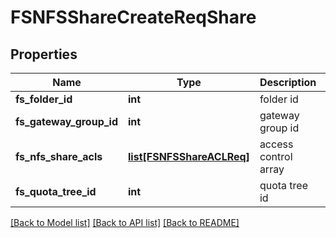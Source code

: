 # FSNFSShareCreateReqShare

## Properties
Name | Type | Description | Notes
------------ | ------------- | ------------- | -------------
**fs_folder_id** | **int** | folder id | 
**fs_gateway_group_id** | **int** | gateway group id | 
**fs_nfs_share_acls** | [**list[FSNFSShareACLReq]**](FSNFSShareACLReq.md) | access control array | [optional] 
**fs_quota_tree_id** | **int** | quota tree id | [optional] 

[[Back to Model list]](../README.md#documentation-for-models) [[Back to API list]](../README.md#documentation-for-api-endpoints) [[Back to README]](../README.md)


